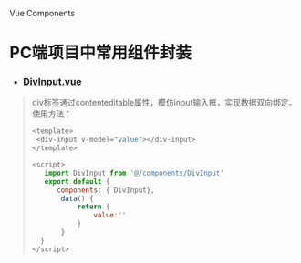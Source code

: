  Vue Components



# PC端项目中常用组件封装

* ### [DivInput.vue](https://github.com/CloudEmperor/blog/blob/master/components/vue/pc/DivInput.vue)
> div标签通过contenteditable属性，模仿input输入框，实现数据双向绑定。
> 使用方法：
> ```javascript
> <template>
>  <div-input v-model="value"></div-input>
> </template>
>
><script>
>    import DivInput from '@/components/DivInput'
>    export default {
>       components: { DivInput},
>        data() {
>            return {
>                value:''
>            }
>        }
>   }
></script>
>```
